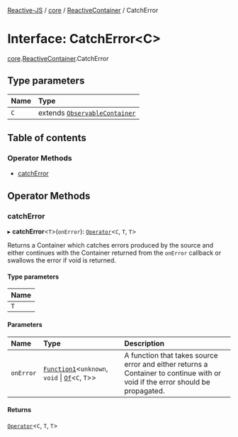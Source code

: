 [Reactive-JS](../README.md) / [core](../modules/core.md) / [ReactiveContainer](../modules/core.ReactiveContainer.md) / CatchError

# Interface: CatchError<C\>

[core](../modules/core.md).[ReactiveContainer](../modules/core.ReactiveContainer.md).CatchError

## Type parameters

| Name | Type |
| :------ | :------ |
| `C` | extends [`ObservableContainer`](core.ObservableContainer.md) |

## Table of contents

### Operator Methods

- [catchError](core.ReactiveContainer.CatchError.md#catcherror)

## Operator Methods

### catchError

▸ **catchError**<`T`\>(`onError`): [`Operator`](../modules/core.Container.md#operator)<`C`, `T`, `T`\>

Returns a Container which catches errors produced by the source and either continues with
the Container returned from the `onError` callback or swallows the error if
void is returned.

#### Type parameters

| Name |
| :------ |
| `T` |

#### Parameters

| Name | Type | Description |
| :------ | :------ | :------ |
| `onError` | [`Function1`](../modules/functions.md#function1)<`unknown`, `void` \| [`Of`](../modules/core.Container.md#of)<`C`, `T`\>\> | A function that takes source error and either returns a Container to continue with or void if the error should be propagated. |

#### Returns

[`Operator`](../modules/core.Container.md#operator)<`C`, `T`, `T`\>
